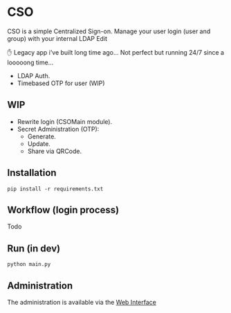 # CSO

CSO is a simple Centralized Sign-on. Manage your user login (user and group) with your internal LDAP Edit

✋ Legacy app i’ve built long time ago… Not perfect but running 24/7 since a looooong time…

- LDAP Auth.
- Timebased OTP for user (WIP)

## WIP

- Rewrite login (CSOMain module).
- Secret Administration (OTP):
    - Generate.
    - Update.
    - Share via QRCode.

## Installation

```shell
pip install -r requirements.txt
```

## Workflow (login process)

Todo

## Run (in dev)

```shell
python main.py
```

## Administration

The administration is available via the [Web Interface](http://localhost:5000/admin)